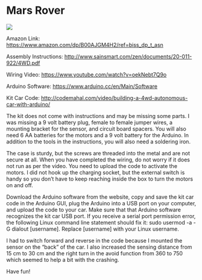 # Mars Rover

![](https://github.com/ezchx/sainsmart_uno_4wd_car_kit_code/blob/master/toy_car_pic.jpg)

Amazon Link:
https://www.amazon.com/dp/B00AJGM4H2/ref=biss_dp_t_asn

Assembly Instructions: 
http://www.sainsmart.com/zen/documents/20-011-922/4WD.pdf

Wiring Video:
https://www.youtube.com/watch?v=oekNebt7Q9o

Arduino Software:
https://www.arduino.cc/en/Main/Software

Kit Car Code:
http://codemahal.com/video/building-a-4wd-autonomous-car-with-arduino/


The kit does not come with instructions and may be missing some parts. I was missing a 9 volt battery plug, female to female jumper wires, a mounting bracket for the sensor, and circuit board spacers. You will also need 6 AA batteries for the motors and a 9 volt battery for the Arduino. In addition to the tools in the instructions, you will also need a soldering iron.

The case is sturdy, but the screws are threaded into the metal and are not secure at all. When you have completed the wiring, do not worry if it does not run as per the video. You need to upload the code to activate the motors. I did not hook up the charging socket, but the external switch is handy so you don’t have to keep reaching inside the box to turn the motors on and off.

Download the Arduino software from the website, copy and save the kit car code in the Arduino GUI, plug the Arduino into a USB port on your computer, and upload the code to your car. Make sure that that Arduino software recognizes the kit car USB port. If you receive a serial port permission error, the following Linux command line statement should fix it: sudo usermod -a -G dialout [username]. Replace [username] with your Linux username.

I had to switch forward and reverse in the code because I mounted the sensor on the “back” of the car. I also increased the sensing distance from 15 cm to 30 cm  and the right turn in the avoid function from 360 to 750 which seemed to help a bit with the crashing. 

Have fun!

